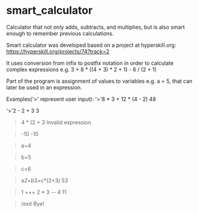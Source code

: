 # smart_calculator
Calculator that not only adds, subtracts, and multiplies, but is also smart enough to remember previous calculations.

Smart calculator was developed based on a project at hyperskill.org: 
https://hyperskill.org/projects/74?track=2

It uses conversion from infix to postfix notation in order to calculate complex expressions e.g. 3 + 8 * ((4 + 3) * 2 + 1) - 6 / (2 + 1)

Part of the program is assignment of values to variables e.g. a = 5, that can later be used in an expression.

Examples('>' represent user input):
'>'8 * 3 + 12 * (4 - 2)
48

'>'2 - 2 + 3
3

> 4 * (2 + 3
Invalid expression

> -10
-10

> a=4

> b=5

> c=6

> a*2+b*3+c*(2+3)
53

> 1 +++ 2 * 3 -- 4
11

> /exit
Bye!
